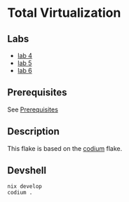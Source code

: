 # Total Virtualization

## Labs

- [lab 4](./lab4)
- [lab 5](./lab5)
- [lab 6](./lab6)

## Prerequisites

See [Prerequisites](https://github.com/deemp/flakes#prerequisites)

## Description

This flake is based on the [codium](https://github.com/deemp/flakes/blob/main/codium/README.md) flake.

## Devshell

```console
nix develop
codium .
```

